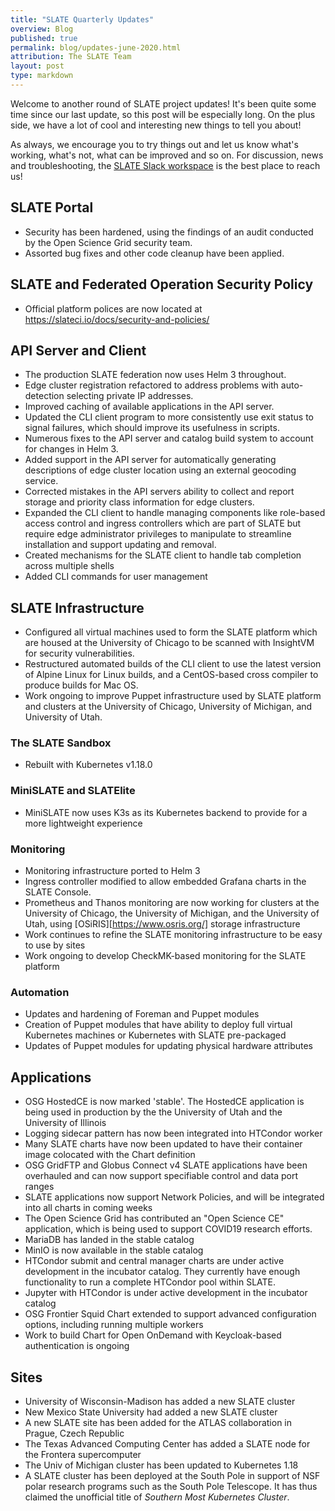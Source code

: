 ```yaml
---
title: "SLATE Quarterly Updates"
overview: Blog
published: true
permalink: blog/updates-june-2020.html
attribution: The SLATE Team
layout: post
type: markdown
---
```


Welcome to another round of SLATE project updates! It's been quite some time since our last update, so this post will be especially long. On the plus side, we have a lot of cool and interesting new things to tell you about! <!--end_excerpt-->

As always, we encourage you to try things out and let us know what's working, what's not, what can be improved and so on. For discussion, news and troubleshooting, the [SLATE Slack workspace](https://slack.slateci.io/) is the best place to reach us! 

## SLATE Portal
- Security has been hardened, using the findings of an audit conducted by the Open Science Grid security team. 
- Assorted bug fixes and other code cleanup have been applied. 

## SLATE and Federated Operation Security Policy
- Official platform polices are now located at https://slateci.io/docs/security-and-policies/

## API Server and Client
- The production SLATE federation now uses Helm 3 throughout. 
- Edge cluster registration refactored to address problems with auto-detection selecting private IP addresses. 
- Improved caching of available applications in the API server. 
- Updated the CLI client program to more consistently use exit status to signal failures, which should improve its usefulness in scripts. 
- Numerous fixes to the API server and catalog build system to account for changes in Helm 3. 
- Added support in the API server for automatically generating descriptions of edge cluster location using an external geocoding service. 
- Corrected mistakes in the API servers ability to collect and report storage and priority class information for edge clusters. 
- Expanded the CLI client to handle managing components like role-based access control and ingress controllers which are part of SLATE but require edge administrator privileges to manipulate to streamline installation and support updating and removal. 
- Created mechanisms for the SLATE client to handle tab completion across multiple shells
- Added CLI commands for user management

## SLATE Infrastructure
- Configured all virtual machines used to form the SLATE platform which are housed at the University of Chicago to be scanned with InsightVM for security vulnerabilities.
- Restructured automated builds of the CLI client to use the latest version of Alpine Linux for Linux builds, and a CentOS-based cross compiler to produce builds for Mac OS. 
- Work ongoing to improve Puppet infrastructure used by SLATE platform and clusters at the University of Chicago, University of Michigan, and University of Utah.

### The SLATE Sandbox
- Rebuilt with Kubernetes v1.18.0

### MiniSLATE and SLATElite
- MiniSLATE now uses K3s as its Kubernetes backend to provide for a more lightweight experience
 
### Monitoring
- Monitoring infrastructure ported to Helm 3
- Ingress controller modified to allow embedded Grafana charts in the SLATE Console. 
- Prometheus and Thanos monitoring are now working for clusters at the University of Chicago, the University of Michigan, and the University of Utah, using [OSiRIS][https://www.osris.org/] storage infrastructure
- Work continues to refine the SLATE monitoring infrastructure to be easy to use by sites
- Work ongoing to develop CheckMK-based monitoring for the SLATE platform

### Automation
- Updates and hardening of Foreman and Puppet modules
- Creation of Puppet modules that have ability to deploy full virtual Kubernetes machines or Kubernetes with SLATE pre-packaged
- Updates of Puppet modules for updating physical hardware attributes

## Applications
- OSG HostedCE is now marked 'stable'. The HostedCE application is being used in production by the the University of Utah and the University of Illinois
- Logging sidecar pattern has now been integrated into HTCondor worker
- Many SLATE charts have now been updated to have their container image colocated with the Chart definition
- OSG GridFTP and Globus Connect v4 SLATE applications have been overhauled and can now support specifiable control and data port ranges
- SLATE applications now support Network Policies, and will be integrated into all charts in coming weeks
- The Open Science Grid has contributed an "Open Science CE" application, which is being used to support COVID19 research efforts. 
- MariaDB has landed in the stable catalog
- MinIO is now available in the stable catalog
- HTCondor submit and central manager charts are under active development in the incubator catalog. They currently have enough functionality to run a complete HTCondor pool within SLATE. 
- Jupyter with HTCondor is under active development in the incubator catalog
- OSG Frontier Squid Chart extended to support advanced configuration options, including running multiple workers
- Work to build Chart for Open OnDemand with Keycloak-based authentication is ongoing


## Sites
- University of Wisconsin-Madison has added a new SLATE cluster
- New Mexico State University had added a new SLATE cluster
- A new SLATE site has been added for the ATLAS collaboration in Prague, Czech Republic
- The Texas Advanced Computing Center has added a SLATE node for the Frontera supercomputer
- The Univ of Michigan cluster has been updated to Kubernetes 1.18
- A SLATE cluster has been deployed at the South Pole in support of NSF polar research programs such as the South Pole Telescope.  It has thus claimed the unofficial title of _Southern Most Kubernetes Cluster_.
